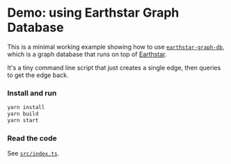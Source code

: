# Demo: using Earthstar Graph Database

This is a minimal working example showing how to use [`earthstar-graph-db`](https://github.com/earthstar-project/earthstar-graph-db), which is a graph database that runs on top of [Earthstar](https://github.com/earthstar-project/earthstar).

It's a tiny command line script that just creates a single edge, then queries to get the edge back.

### Install and run

```sh
yarn install
yarn build
yarn start
```

### Read the code

See [`src/index.ts`](https://github.com/earthstar-project/earthstar-graph-db-demo/blob/main/src/index.ts).
